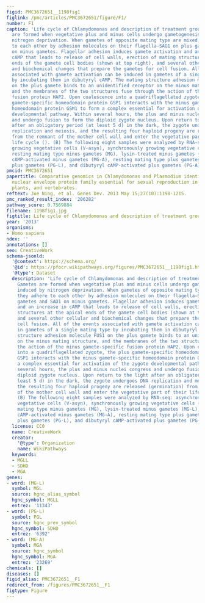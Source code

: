 ```yaml
---
figid: PMC3672651__1198fig1
figlink: /pmc/articles/PMC3672651/figure/F1/
number: F1
caption: 'Life cycle of Chlamydomonas and description of treatment groups. (A) Gametes
  are formed when vegetative plus and minus cells undergo gametogenesis induced by
  nitrogen deprivation. When gametes of opposite mating type are mixed, they adhere
  to each other by adhesion molecules on their flagella—SAG1 on plus gametes and SAD1
  on minus gametes. Flagellar adhesion induces gamete activation and an increase in
  cAMP that leads to release of cell walls, erection of mating structures at the apical
  ends of the gamete cell bodies (shown at top right), and several other cellular
  and biochemical changes that prepare the gametes for cell fusion. All of the events
  associated with gamete activation can be induced in gametes of a single mating type
  by incubating them in dibutyryl cAMP. The mating structure adhesion molecule FUS1
  on the plus gamete binds to an unidentified receptor on the minus mating structure,
  and the membranes of the two structures fuse through the action of the minus gamete-specific
  fusion protein HAP2. Upon coalescence into a quadriflagellated zygote, the plus
  gamete-specific homeodomain protein GSP1 interacts with the minus gamete-specific
  homeodomain protein GSM1 to form a complex essential for activation of the zygote
  developmental pathway. Within several hours, the plus and minus nuclei congress
  and undergo fusion to form the diploid zygote nucleus. Upon return to the light
  after an obligatory period (at least 5 d) in the dark, the zygote undergoes DNA
  replication and meiosis, and the resulting four haploid progeny are released (germination)
  from the remnant of the mother cell wall and enter the vegetative part of their
  life cycle (). (B) The following eight samples were analyzed by RNA-seq: asynchronously
  growing vegetative cells (V-asyn), synchronously growing vegetative cells (V-syn),
  resting mating type minus gametes (MG), lysin-treated minus gametes (MG-L), dibutyryl
  cAMP-activated minus gametes (MG-A), resting mating type plus gametes (PG), lysin-treated
  plus gametes (PG-L), and dibutyryl cAMP-activated plus gametes (PG-A).'
pmcid: PMC3672651
papertitle: Comparative genomics in Chlamydomonas and Plasmodium identifies an ancient
  nuclear envelope protein family essential for sexual reproduction in protists, fungi,
  plants, and vertebrates.
reftext: Jue Ning, et al. Genes Dev. 2013 May 15;27(10):1198-1215.
pmc_ranked_result_index: '206282'
pathway_score: 0.7569884
filename: 1198fig1.jpg
figtitle: Life cycle of Chlamydomonas and description of treatment groups
year: '2013'
organisms:
- Homo sapiens
ndex: ''
annotations: []
seo: CreativeWork
schema-jsonld:
  '@context': https://schema.org/
  '@id': https://pfocr.wikipathways.org/figures/PMC3672651__1198fig1.html
  '@type': Dataset
  description: 'Life cycle of Chlamydomonas and description of treatment groups. (A)
    Gametes are formed when vegetative plus and minus cells undergo gametogenesis
    induced by nitrogen deprivation. When gametes of opposite mating type are mixed,
    they adhere to each other by adhesion molecules on their flagella—SAG1 on plus
    gametes and SAD1 on minus gametes. Flagellar adhesion induces gamete activation
    and an increase in cAMP that leads to release of cell walls, erection of mating
    structures at the apical ends of the gamete cell bodies (shown at top right),
    and several other cellular and biochemical changes that prepare the gametes for
    cell fusion. All of the events associated with gamete activation can be induced
    in gametes of a single mating type by incubating them in dibutyryl cAMP. The mating
    structure adhesion molecule FUS1 on the plus gamete binds to an unidentified receptor
    on the minus mating structure, and the membranes of the two structures fuse through
    the action of the minus gamete-specific fusion protein HAP2. Upon coalescence
    into a quadriflagellated zygote, the plus gamete-specific homeodomain protein
    GSP1 interacts with the minus gamete-specific homeodomain protein GSM1 to form
    a complex essential for activation of the zygote developmental pathway. Within
    several hours, the plus and minus nuclei congress and undergo fusion to form the
    diploid zygote nucleus. Upon return to the light after an obligatory period (at
    least 5 d) in the dark, the zygote undergoes DNA replication and meiosis, and
    the resulting four haploid progeny are released (germination) from the remnant
    of the mother cell wall and enter the vegetative part of their life cycle ().
    (B) The following eight samples were analyzed by RNA-seq: asynchronously growing
    vegetative cells (V-asyn), synchronously growing vegetative cells (V-syn), resting
    mating type minus gametes (MG), lysin-treated minus gametes (MG-L), dibutyryl
    cAMP-activated minus gametes (MG-A), resting mating type plus gametes (PG), lysin-treated
    plus gametes (PG-L), and dibutyryl cAMP-activated plus gametes (PG-A).'
  license: CC0
  name: CreativeWork
  creator:
    '@type': Organization
    name: WikiPathways
  keywords:
  - MGLL
  - SDHD
  - MGA
genes:
- word: (MG-L)
  symbol: MGL
  source: hgnc_alias_symbol
  hgnc_symbol: MGLL
  entrez: '11343'
- word: (PG-L)
  symbol: PGL
  source: hgnc_prev_symbol
  hgnc_symbol: SDHD
  entrez: '6392'
- word: (MG-A)
  symbol: MGA
  source: hgnc_symbol
  hgnc_symbol: MGA
  entrez: '23269'
chemicals: []
diseases: []
figid_alias: PMC3672651__F1
redirect_from: /figures/PMC3672651__F1
figtype: Figure
---
```

